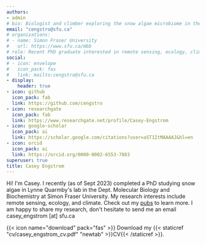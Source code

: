 ```yaml
---
authors:
- admin
# bio: Biologist and climber exploring the snow algae microbiome in the mountains
email: "cengstro@sfu.ca"
# organizations:
# - name: Simon Fraser University
#   url: https://www.sfu.ca/mbb
# role: Recent PhD graduate interested in remote sensing, ecology, climate
social:
# - icon: envelope
#   icon_pack: fas
#   link: mailto:cengstro@sfu.ca
- display:
    header: true
- icon: github
  icon_pack: fab
  link: https://github.com/cengstro
- icon: researchgate
  icon_pack: fab
  link: https://www.researchgate.net/profile/Casey-Engstrom
- icon: google-scholar
  icon_pack: ai
  link: https://scholar.google.com/citations?user=aST1ItMAAAAJ&hl=en
- icon: orcid
  icon_pack: ai
  link: https://orcid.org/0000-0002-6553-7883
superuser: true
title: Casey Engstrom
---
```


Hi! I'm Casey. I recently (as of Sept 2023) completed a PhD studying snow algae in Lynne Quarmby's lab in the Dept. Molecular Biology and Biochemistry at Simon Fraser University. My research interests include remote sensing, ecology, and climate. Check out my [pubs](https://scholar.google.com/citations?user=aST1ItMAAAAJ&hl=en) to learn more. I am happy to share my research, don't hesitate to send me an email casey_engstrom [at] sfu.ca


{{< icon name="download" pack="fas" >}} Download my {{< staticref "cv/casey_engstrom_cv.pdf" "newtab" >}}CV{{< /staticref >}}.

